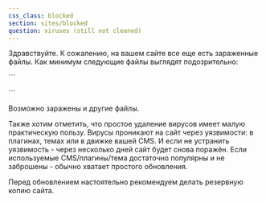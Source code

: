 ```yaml
---
css_class: blocked
section: sites/blocked
question: viruses (still not cleaned)
---
```

Здравствуйте. К сожалению, на вашем сайте все еще есть зараженные файлы. Как минимум следующие файлы выглядят подозрительно:

&#96;&#96;&#96;

&#96;&#96;&#96;

Возможно заражены и другие файлы.

Также хотим отметить, что простое удаление вирусов имеет малую практическую пользу. Вирусы проникают на сайт через уязвимости: в плагинах, темах или в движке вашей CMS. И если не устранить уязвимость - через несколько дней сайт будет снова поражён. Если используемые CMS/плагины/тема достаточно популярны и не заброшены - обычно хватает простого обновления.
 
Перед обновлением настоятельно рекомендуем делать резервную копию сайта.